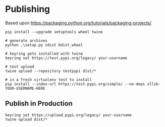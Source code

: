 # Publishing
Based upon https://packaging.python.org/tutorials/packaging-projects/
```shell
pip install --upgrade setuptools wheel twine

# generate archives
python .\setup.py sdist bdist_wheel

# keyring gets installed with twine
keyring set https://test.pypi.org/legacy/ your-username

# test upload
twine upload --repository testpypi dist/*

# in a fresh virtualenv test to install
pip install --index-url https://test.pypi.org/simple/ --no-deps sllib-YOUR-USERNAME-HERE
```


## Publish in Production 
```shell
keyring set https://upload.pypi.org/legacy/ your-username
twine upload dist/*
```